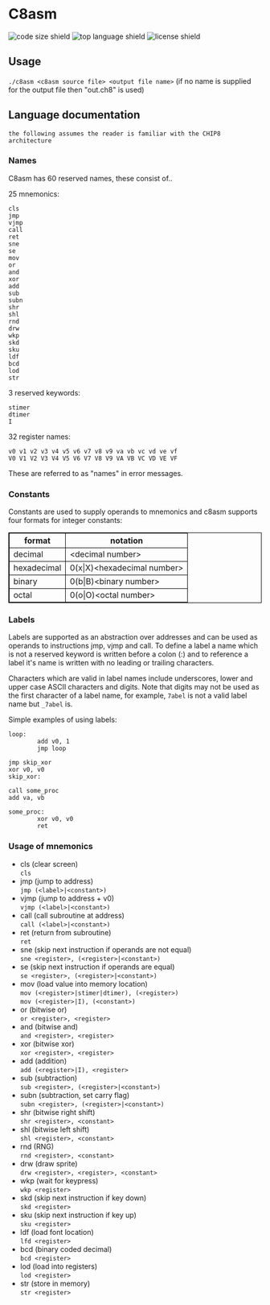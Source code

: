 # C8asm
![code size shield](https://img.shields.io/github/languages/code-size/c99zealot/c8asm?style=plastic)
![top language shield](https://img.shields.io/github/languages/top/c99zealot/c8asm?label=C&style=plastic)
![license shield](https://img.shields.io/github/license/c99zealot/c8asm?style=plastic)

## Usage
`./c8asm <c8asm source file> <output file name>` (if no name is supplied for the output file then "out.ch8" is used)

## Language documentation
`the following assumes the reader is familiar with the CHIP8 architecture`

### Names
C8asm has 60 reserved names, these consist of..

25 mnemonics:
```
cls
jmp
vjmp
call
ret
sne
se
mov
or
and
xor
add
sub
subn
shr
shl
rnd
drw
wkp
skd
sku
ldf
bcd
lod
str
```

3 reserved keywords:
```
stimer
dtimer
I
```

32 register names:
```
v0 v1 v2 v3 v4 v5 v6 v7 v8 v9 va vb vc vd ve vf
V0 V1 V2 V3 V4 V5 V6 V7 V8 V9 VA VB VC VD VE VF
```

These are referred to as "names" in error messages.

### Constants
Constants are used to supply operands to mnemonics and c8asm supports four formats for integer constants:

<table style="width:100%;border:1px solid black">
        <tr>
                <th style="border:1px solid black">format</th>
                <th style="border:1px solid black">notation</th>
        </tr>
        <tr>
                <td style="border:1px solid black">decimal</td>
                <td style="border:1px solid black">&ltdecimal number&gt</td>
        </tr>
        <tr>
                <td style="border:1px solid black">hexadecimal</td>
                <td style="border:1px solid black">0(x|X)&lthexadecimal number&gt</td>
        </tr>
        <tr>
                <td style="border:1px solid black">binary</td>
                <td style="border:1px solid black">0(b|B)&ltbinary number&gt</td>
        </tr>
        <tr>
                <td style="border:1px solid black">octal</td>
                <td style="border:1px solid black">0(o|O)&ltoctal number&gt</td>
        </tr>
</table>

### Labels
Labels are supported as an abstraction over addresses and can be used as operands to instructions jmp, vjmp and call.
To define a label a name which is not a reserved keyword is written before a colon (:) and to reference a label it's
name is written with no leading or trailing characters.

Characters which are valid in label names include underscores, lower and upper case ASCII characters and digits. Note
that digits may not be used as the first character of a label name, for example, `7abel` is not a valid label name but
`_7abel` is.

Simple examples of using labels:
```
loop:
        add v0, 1
        jmp loop
```
```
jmp skip_xor
xor v0, v0
skip_xor:
```
```
call some_proc
add va, vb

some_proc:
        xor v0, v0
        ret
```

### Usage of mnemonics
- cls (clear screen)<br>
        `cls`
- jmp  (jump to address)<br>
        `jmp (<label>|<constant>)`
- vjmp (jump to address + v0)<br>
        `vjmp (<label>|<constant>)`
- call (call subroutine at address)<br>
        `call (<label>|<constant>)`
- ret  (return from subroutine)<br>
        `ret`
- sne  (skip next instruction if operands are not equal)<br>
        `sne <register>, (<register>|<constant>)`
- se   (skip next instruction if operands are equal)<br>
        `se <register>, (<register>|<constant>)`
- mov  (load value into memory location)<br>
        `mov (<register>|stimer|dtimer), (<register>)`<br>
        `mov (<register>|I), (<constant>)`
- or   (bitwise or)<br>
        `or <register>, <register>`
- and  (bitwise and)<br>
        `and <register>, <register>`
- xor  (bitwise xor)<br>
        `xor <register>, <register>`
- add  (addition)<br>
        `add (<register>|I), <register>`
- sub  (subtraction)<br>
        `sub <register>, (<register>|<constant>)`
- subn (subtraction, set carry flag)<br>
        `subn <register>, (<register>|<constant>)`
- shr  (bitwise right shift)<br>
        `shr <register>, <constant>`
- shl  (bitwise left shift)<br>
        `shl <register>, <constant>`
- rnd  (RNG)<br>
        `rnd <register>, <constant>`
- drw  (draw sprite)<br>
        `drw <register>, <register>, <constant>`
- wkp  (wait for keypress)<br>
        `wkp <register>`
- skd  (skip next instruction if key down)<br>
        `skd <register>`
- sku  (skip next instruction if key up)<br>
        `sku <register>`
- ldf  (load font location)<br>
        `lfd <register>`
- bcd  (binary coded decimal)<br>
        `bcd <register>`
- lod  (load into registers)<br>
        `lod <register>`
- str  (store in memory)<br>
        `str <register>`

